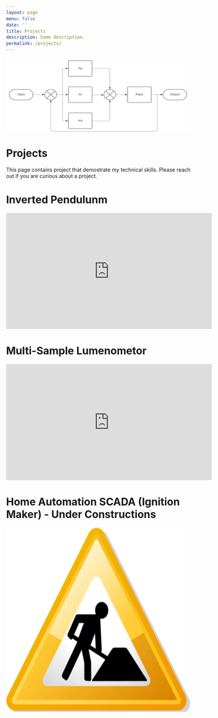 ```yaml
---
layout: page
menu: false
date: ''
title: Projects
description: Some description.
permalink: /projects/
---
```


<img class="img" src="/assets/img/PID.svg" alt="WZV" width="500" height="200">

# Projects

This page contains project that demostrate my technical skills. Please reach out if you are curious about a project.

<meta
  http-equiv="Content-Security-Policy"
  content="default-src 'self'; img-src https://*; child-src 'none';" />

# Inverted Pendulunm
<iframe width="560" height="315" src="https://www.youtube.com/embed/itb_ErOLqjk?si=w-6nuJb7stO2JNoW" title="YouTube video player" frameborder="0" allow="accelerometer; autoplay; clipboard-write; encrypted-media; gyroscope; picture-in-picture; web-share" referrerpolicy="strict-origin-when-cross-origin" allowfullscreen></iframe>

# Multi-Sample Lumenometor 


<iframe width="560" height="315" src="https://www.youtube.com/embed/JpbYVte52V0?si=y-EsY3y-EpaxFW53" title="YouTube video player" frameborder="0" allow="accelerometer; autoplay; clipboard-write; encrypted-media; gyroscope; picture-in-picture; web-share" referrerpolicy="strict-origin-when-cross-origin" allowfullscreen></iframe>

# Home Automation SCADA (Ignition Maker) - Under Constructions
<img class="img" src="/assets/img/Under_construction_icon-yellow.svg.png" alt="WZV" width="500" height="500">